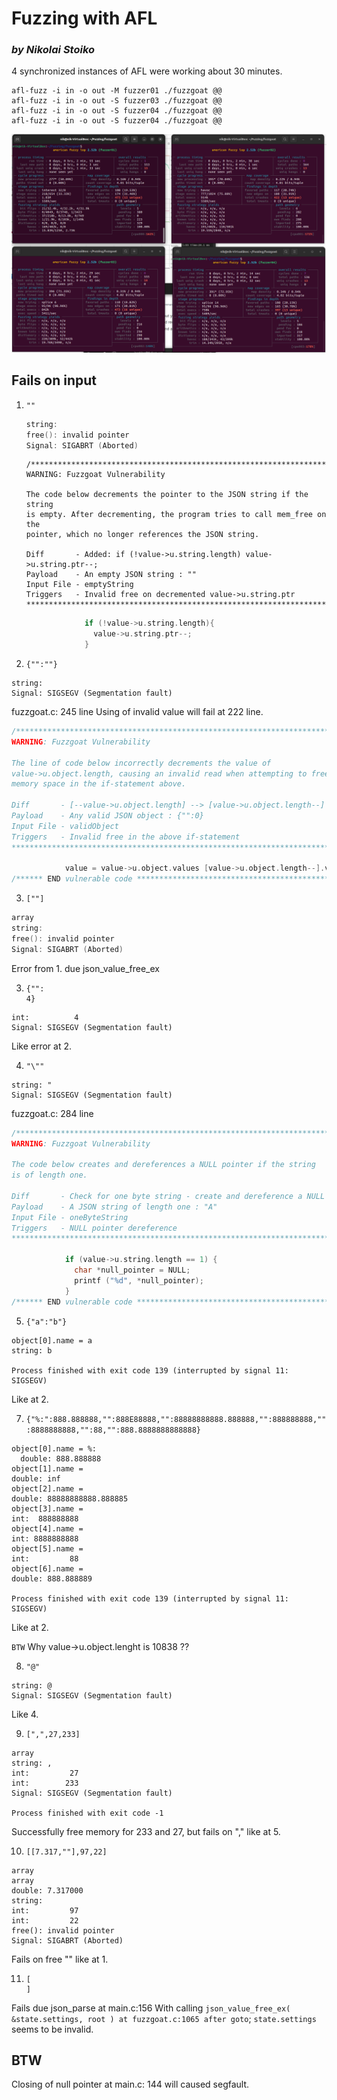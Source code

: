 # Fuzzing with AFL 
### _by Nikolai Stoiko_

4 synchronized instances of AFL were working about 30 minutes. 

```shell
afl-fuzz -i in -o out -M fuzzer01 ./fuzzgoat @@ 
afl-fuzz -i in -o out -S fuzzer03 ./fuzzgoat @@ 
afl-fuzz -i in -o out -S fuzzer04 ./fuzzgoat @@ 
afl-fuzz -i in -o out -S fuzzer04 ./fuzzgoat @@ 
```

![Test_multithread.png](content%2FTest_multithread.png)

## Fails on input 

1. `""`

    ```c
    string:
    free(): invalid pointer
    Signal: SIGABRT (Aborted)
    ```
    
    ```// fuzzgoat.c: 265 line
    /******************************************************************************
    WARNING: Fuzzgoat Vulnerability
    
    The code below decrements the pointer to the JSON string if the string
    is empty. After decrementing, the program tries to call mem_free on the
    pointer, which no longer references the JSON string.
    
    Diff       - Added: if (!value->u.string.length) value->u.string.ptr--;
    Payload    - An empty JSON string : ""
    Input File - emptyString
    Triggers   - Invalid free on decremented value->u.string.ptr
    ******************************************************************************/
    ```
   ```c
                if (!value->u.string.length){
                  value->u.string.ptr--;
                }
    ```

2. `{"":""}`

```object[0].name =
string:
Signal: SIGSEGV (Segmentation fault)
```
 fuzzgoat.c: 245 line
 Using of invalid value will fail at 222 line.
```c
/******************************************************************************
WARNING: Fuzzgoat Vulnerability

The line of code below incorrectly decrements the value of
value->u.object.length, causing an invalid read when attempting to free the
memory space in the if-statement above.

Diff       - [--value->u.object.length] --> [value->u.object.length--]
Payload    - Any valid JSON object : {"":0}
Input File - validObject
Triggers   - Invalid free in the above if-statement
******************************************************************************/

            value = value->u.object.values [value->u.object.length--].value;
/****** END vulnerable code **************************************************/
```

3. `[""]`

```c
array
string:
free(): invalid pointer
Signal: SIGABRT (Aborted)
```

Error from 1. due json_value_free_ex


3. ```
   {"":
   4}
   ```

```object[0].name =
int:          4
Signal: SIGSEGV (Segmentation fault)
```
Like error at 2.


4. `"\""`
```
string: "
Signal: SIGSEGV (Segmentation fault)
```
fuzzgoat.c: 284 line
```c
/******************************************************************************
WARNING: Fuzzgoat Vulnerability

The code below creates and dereferences a NULL pointer if the string
is of length one.

Diff       - Check for one byte string - create and dereference a NULL pointer
Payload    - A JSON string of length one : "A"
Input File - oneByteString
Triggers   - NULL pointer dereference
******************************************************************************/

            if (value->u.string.length == 1) {
              char *null_pointer = NULL;
              printf ("%d", *null_pointer);
            }
/****** END vulnerable code **************************************************/
```

5. `{"a":"b"}`
```
object[0].name = a
string: b

Process finished with exit code 139 (interrupted by signal 11: SIGSEGV)
```
Like at 2.


7. `{"%:":888.888888,"":888E88888,"":88888888888.888888,"":888888888,"":8888888888,"":88,"":888.8888888888888}`

```
object[0].name = %:
  double: 888.888888
object[1].name =
double: inf
object[2].name =
double: 88888888888.888885
object[3].name =
int:  888888888
object[4].name =
int: 8888888888
object[5].name =
int:         88
object[6].name =
double: 888.888889

Process finished with exit code 139 (interrupted by signal 11: SIGSEGV)
```
 Like at 2.

 `BTW` Why value->u.object.lenght is 10838 ??


8. `"@"`
```
string: @
Signal: SIGSEGV (Segmentation fault)
```
 Like 4.

9. `[",",27,233]`
```
array
string: ,
int:         27
int:        233
Signal: SIGSEGV (Segmentation fault)

Process finished with exit code -1
```

 Successfully free memory for 233 and 27, but fails on "," like at 5.


10. `[[7.317,""],97,22]`
```
array
array
double: 7.317000
string:
int:         97
int:         22
free(): invalid pointer
Signal: SIGABRT (Aborted)
```
Fails on free "" like at 1.


11. ```
    [
    ]
    ```


Fails due json_parse at main.c:156
With calling `json_value_free_ex( &state.settings, root ) at fuzzgoat.c:1065 after goto`; `state.settings` seems to be invalid.


## BTW

Closing of null pointer at main.c: 144 will caused segfault.
